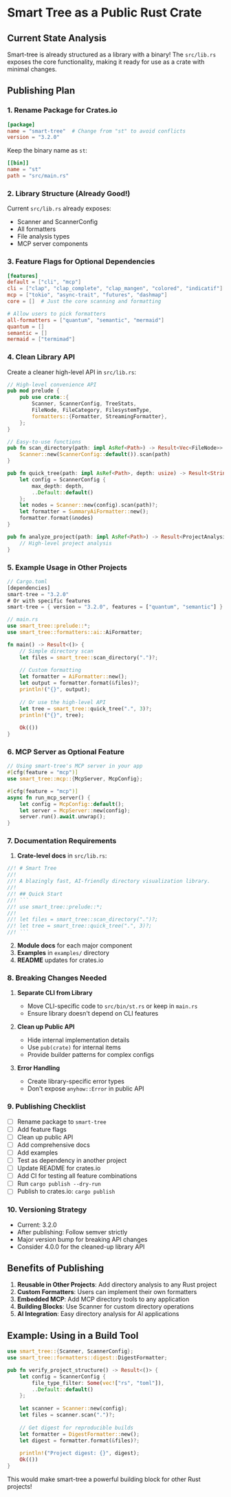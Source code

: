 # Smart Tree as a Public Rust Crate

## Current State Analysis

Smart-tree is already structured as a library with a binary! The `src/lib.rs` exposes the core functionality, making it ready for use as a crate with minimal changes.

## Publishing Plan

### 1. Rename Package for Crates.io
```toml
[package]
name = "smart-tree"  # Change from "st" to avoid conflicts
version = "3.2.0"
```

Keep the binary name as `st`:
```toml
[[bin]]
name = "st"
path = "src/main.rs"
```

### 2. Library Structure (Already Good!)
Current `src/lib.rs` already exposes:
- Scanner and ScannerConfig
- All formatters
- File analysis types
- MCP server components

### 3. Feature Flags for Optional Dependencies
```toml
[features]
default = ["cli", "mcp"]
cli = ["clap", "clap_complete", "clap_mangen", "colored", "indicatif"]
mcp = ["tokio", "async-trait", "futures", "dashmap"]
core = []  # Just the core scanning and formatting

# Allow users to pick formatters
all-formatters = ["quantum", "semantic", "mermaid"]
quantum = []
semantic = []
mermaid = ["termimad"]
```

### 4. Clean Library API

Create a cleaner high-level API in `src/lib.rs`:

```rust
// High-level convenience API
pub mod prelude {
    pub use crate::{
        Scanner, ScannerConfig, TreeStats,
        FileNode, FileCategory, FilesystemType,
        formatters::{Formatter, StreamingFormatter},
    };
}

// Easy-to-use functions
pub fn scan_directory(path: impl AsRef<Path>) -> Result<Vec<FileNode>> {
    Scanner::new(ScannerConfig::default()).scan(path)
}

pub fn quick_tree(path: impl AsRef<Path>, depth: usize) -> Result<String> {
    let config = ScannerConfig {
        max_depth: depth,
        ..Default::default()
    };
    let nodes = Scanner::new(config).scan(path)?;
    let formatter = SummaryAiFormatter::new();
    formatter.format(&nodes)
}

pub fn analyze_project(path: impl AsRef<Path>) -> Result<ProjectAnalysis> {
    // High-level project analysis
}
```

### 5. Example Usage in Other Projects

```rust
// Cargo.toml
[dependencies]
smart-tree = "3.2.0"
# Or with specific features
smart-tree = { version = "3.2.0", features = ["quantum", "semantic"] }

// main.rs
use smart_tree::prelude::*;
use smart_tree::formatters::ai::AiFormatter;

fn main() -> Result<()> {
    // Simple directory scan
    let files = smart_tree::scan_directory(".")?;
    
    // Custom formatting
    let formatter = AiFormatter::new();
    let output = formatter.format(&files)?;
    println!("{}", output);
    
    // Or use the high-level API
    let tree = smart_tree::quick_tree(".", 3)?;
    println!("{}", tree);
    
    Ok(())
}
```

### 6. MCP Server as Optional Feature

```rust
// Using smart-tree's MCP server in your app
#[cfg(feature = "mcp")]
use smart_tree::mcp::{McpServer, McpConfig};

#[cfg(feature = "mcp")]
async fn run_mcp_server() {
    let config = McpConfig::default();
    let server = McpServer::new(config);
    server.run().await.unwrap();
}
```

### 7. Documentation Requirements

1. **Crate-level docs** in `src/lib.rs`:
```rust
//! # Smart Tree
//! 
//! A blazingly fast, AI-friendly directory visualization library.
//! 
//! ## Quick Start
//! ```
//! use smart_tree::prelude::*;
//! 
//! let files = smart_tree::scan_directory(".")?;
//! let tree = smart_tree::quick_tree(".", 3)?;
//! ```
```

2. **Module docs** for each major component
3. **Examples** in `examples/` directory
4. **README** updates for crates.io

### 8. Breaking Changes Needed

1. **Separate CLI from Library**
   - Move CLI-specific code to `src/bin/st.rs` or keep in `main.rs`
   - Ensure library doesn't depend on CLI features

2. **Clean up Public API**
   - Hide internal implementation details
   - Use `pub(crate)` for internal items
   - Provide builder patterns for complex configs

3. **Error Handling**
   - Create library-specific error types
   - Don't expose `anyhow::Error` in public API

### 9. Publishing Checklist

- [ ] Rename package to `smart-tree`
- [ ] Add feature flags
- [ ] Clean up public API
- [ ] Add comprehensive docs
- [ ] Add examples
- [ ] Test as dependency in another project
- [ ] Update README for crates.io
- [ ] Add CI for testing all feature combinations
- [ ] Run `cargo publish --dry-run`
- [ ] Publish to crates.io: `cargo publish`

### 10. Versioning Strategy

- Current: 3.2.0
- After publishing: Follow semver strictly
- Major version bump for breaking API changes
- Consider 4.0.0 for the cleaned-up library API

## Benefits of Publishing

1. **Reusable in Other Projects**: Add directory analysis to any Rust project
2. **Custom Formatters**: Users can implement their own formatters
3. **Embedded MCP**: Add MCP directory tools to any application
4. **Building Blocks**: Use Scanner for custom directory operations
5. **AI Integration**: Easy directory analysis for AI applications

## Example: Using in a Build Tool

```rust
use smart_tree::{Scanner, ScannerConfig};
use smart_tree::formatters::digest::DigestFormatter;

pub fn verify_project_structure() -> Result<()> {
    let config = ScannerConfig {
        file_type_filter: Some(vec!["rs", "toml"]),
        ..Default::default()
    };
    
    let scanner = Scanner::new(config);
    let files = scanner.scan(".")?;
    
    // Get digest for reproducible builds
    let formatter = DigestFormatter::new();
    let digest = formatter.format(&files)?;
    
    println!("Project digest: {}", digest);
    Ok(())
}
```

This would make smart-tree a powerful building block for other Rust projects!